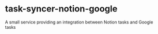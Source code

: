 # task-syncer-notion-google
A small service providing an integration between Notion tasks and Google tasks
